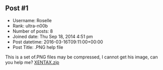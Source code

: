 ## Post #1
- Username: Roselle
- Rank: ultra-n00b
- Number of posts: 8
- Joined date: Thu Sep 18, 2014 4:51 pm
- Post datetime: 2016-03-16T09:11:00+00:00
- Post Title: .PNG help file

This is a set of.PNG files may be compressed, I cannot get his image, can you help me?
[XENTAX.zip](https://xentaxbackup.github.io/file/10596_XENTAX.zip)
